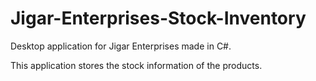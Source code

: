 # Jigar-Enterprises-Stock-Inventory

Desktop application for Jigar Enterprises made in C#.

This application stores the stock information of the products.

